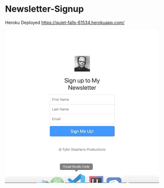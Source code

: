# Newsletter-Signup

Heroku Deployed
https://quiet-falls-61534.herokuapp.com/

![alt text](public/images/newsletter-gif.gif)
